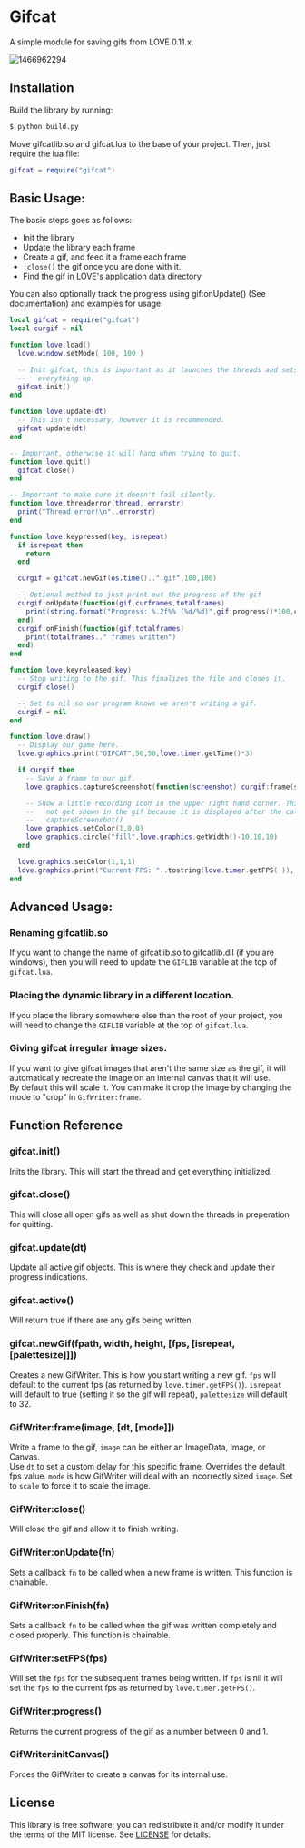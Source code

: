 # Gifcat

A simple module for saving gifs from LOVE 0.11.x.

![1466962294](https://cloud.githubusercontent.com/assets/6189453/16363754/6f27d956-3b89-11e6-9345-71c3d822e1c8.gif)

## Installation
Build the library by running:
```bash
$ python build.py
```

Move gifcatlib.so and gifcat.lua to the base of your project. Then, just
require the lua file:

```lua
gifcat = require("gifcat")
```

## Basic Usage:

The basic steps goes as follows:  
 * Init the library
 * Update the library each frame
 * Create a gif, and feed it a frame each frame
 * `:close()` the gif once you are done with it.
 * Find the gif in LOVE's application data directory

You can also optionally track the progress using gif:onUpdate() (See
documentation) and examples for usage.

```lua
local gifcat = require("gifcat")
local curgif = nil

function love.load()
  love.window.setMode( 100, 100 )

  -- Init gifcat, this is important as it launches the threads and sets
  --   everything up.
  gifcat.init()
end

function love.update(dt)
  -- This isn't necessary, however it is recommended.
  gifcat.update(dt)
end

-- Important, otherwise it will hang when trying to quit.
function love.quit()
  gifcat.close()
end

-- Important to make sure it doesn't fail silently.
function love.threaderror(thread, errorstr)
  print("Thread error!\n"..errorstr)
end

function love.keypressed(key, isrepeat)
  if isrepeat then
    return
  end

  curgif = gifcat.newGif(os.time()..".gif",100,100)

  -- Optional method to just print out the progress of the gif
  curgif:onUpdate(function(gif,curframes,totalframes)
    print(string.format("Progress: %.2f%% (%d/%d)",gif:progress()*100,curframes,totalframes))
  end)
  curgif:onFinish(function(gif,totalframes)
    print(totalframes.." frames written")
  end)
end

function love.keyreleased(key)
  -- Stop writing to the gif. This finalizes the file and closes it.
  curgif:close()

  -- Set to nil so our program knows we aren't writing a gif.
  curgif = nil
end

function love.draw()
  -- Display our game here.
  love.graphics.print("GIFCAT",50,50,love.timer.getTime()*3)

  if curgif then
    -- Save a frame to our gif.
    love.graphics.captureScreenshot(function(screenshot) curgif:frame(screenshot) end)

    -- Show a little recording icon in the upper right hand corner. This will
    --   not get shown in the gif because it is displayed after the call to
    --   captureScreenshot()
    love.graphics.setColor(1,0,0)
    love.graphics.circle("fill",love.graphics.getWidth()-10,10,10)
  end

  love.graphics.setColor(1,1,1)
  love.graphics.print("Current FPS: "..tostring(love.timer.getFPS( )), 0, 0)
end
```

## Advanced Usage:

### Renaming gifcatlib.so
If you want to change the name of gifcatlib.so to gifcatlib.dll (if you are
windows), then you will need to update the `GIFLIB` variable at the top of
`gifcat.lua`.

### Placing the dynamic library in a different location.
If you place the library somewhere else than the root of your project, you will
need to change the `GIFLIB` variable at the top of `gifcat.lua`.

### Giving gifcat irregular image sizes.
If you want to give gifcat images that aren't the same size as the gif, it will
automatically recreate the image on an internal canvas that it will use.  
By default this will scale it. You can make it crop the image by changing the
mode to "crop" in `GifWriter:frame`.


## Function Reference

### gifcat.init()
Inits the library. This will start the thread and get everything initialized.

### gifcat.close()
This will close all open gifs as well as shut down the threads in preperation for
quitting.

### gifcat.update(dt)
Update all active gif objects. This is where they check and update their progress
indications.

### gifcat.active()
Will return true if there are any gifs being written.

### gifcat.newGif(fpath, width, height, [fps, [isrepeat, [palettesize]]])
Creates a new GifWriter. This is how you start writing a new gif. `fps` will
default to the current fps (as returned by `love.timer.getFPS()`). `isrepeat`
will default to true (setting it so the gif will repeat), `palettesize` will
default to 32.

### GifWriter:frame(image, [dt, [mode]])
Write a frame to the gif, `image` can be either an ImageData, Image, or Canvas.  
Use `dt` to set a custom delay for this specific frame. Overrides the default fps
value. `mode` is how GifWriter will deal with an incorrectly sized `image`. Set
to `scale` to force it to scale the image.

### GifWriter:close()
Will close the gif and allow it to finish writing.

### GifWriter:onUpdate(fn)
Sets a callback `fn` to be called when a new frame is written. This function is
chainable.

### GifWriter:onFinish(fn)
Sets a callback `fn` to be called when the gif was written completely and closed
properly. This function is chainable.

### GifWriter:setFPS(fps)
Will set the `fps` for the subsequent frames being written. If `fps` is nil it
will set the `fps` to the current fps as returned by `love.timer.getFPS()`.

### GifWriter:progress()
Returns the current progress of the gif as a number between 0 and 1.

### GifWriter:initCanvas()
Forces the GifWriter to create a canvas for its internal use.


## License

This library is free software; you can redistribute it and/or modify it under
the terms of the MIT license. See [LICENSE](https://github.com/WetDesertRock/GifCat/blob/master/gifcat.lua#L1-L19) for details.
